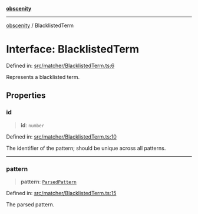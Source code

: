 [**obscenity**](../README.md)

***

[obscenity](../README.md) / BlacklistedTerm

# Interface: BlacklistedTerm

Defined in: [src/matcher/BlacklistedTerm.ts:6](https://github.com/jo3-l/obscenity/blob/a386fd116c14542130a643879987c21c9c8a4eb9/src/matcher/BlacklistedTerm.ts#L6)

Represents a blacklisted term.

## Properties

### id

> **id**: `number`

Defined in: [src/matcher/BlacklistedTerm.ts:10](https://github.com/jo3-l/obscenity/blob/a386fd116c14542130a643879987c21c9c8a4eb9/src/matcher/BlacklistedTerm.ts#L10)

The identifier of the pattern; should be unique across all patterns.

***

### pattern

> **pattern**: [`ParsedPattern`](ParsedPattern.md)

Defined in: [src/matcher/BlacklistedTerm.ts:15](https://github.com/jo3-l/obscenity/blob/a386fd116c14542130a643879987c21c9c8a4eb9/src/matcher/BlacklistedTerm.ts#L15)

The parsed pattern.
